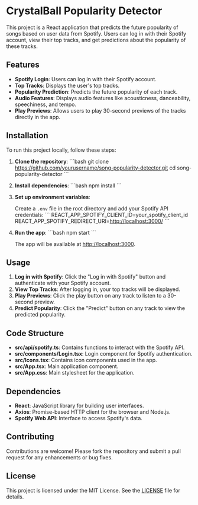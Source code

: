 
# CrystalBall Popularity Detector

This project is a React application that predicts the future popularity of songs based on user data from Spotify. Users can log in with their Spotify account, view their top tracks, and get predictions about the popularity of these tracks.

## Features

- **Spotify Login**: Users can log in with their Spotify account.
- **Top Tracks**: Displays the user's top tracks.
- **Popularity Prediction**: Predicts the future popularity of each track.
- **Audio Features**: Displays audio features like acousticness, danceability, speechiness, and tempo.
- **Play Previews**: Allows users to play 30-second previews of the tracks directly in the app.

## Installation

To run this project locally, follow these steps:

1. **Clone the repository**:
   \`\`\`bash
   git clone <https://github.com/yourusername/song-popularity-detector.git>
   cd song-popularity-detector
   \`\`\`

2. **Install dependencies**:
   \`\`\`bash
   npm install
   \`\`\`

3. **Set up environment variables**:

   Create a `.env` file in the root directory and add your Spotify API credentials:
   \`\`\`
   REACT_APP_SPOTIFY_CLIENT_ID=your_spotify_client_id
   REACT_APP_SPOTIFY_REDIRECT_URI=<http://localhost:3000/>
   \`\`\`

4. **Run the app**:
   \`\`\`bash
   npm start
   \`\`\`

   The app will be available at [http://localhost:3000](http://localhost:3000).

## Usage

1. **Log in with Spotify**: Click the "Log in with Spotify" button and authenticate with your Spotify account.
2. **View Top Tracks**: After logging in, your top tracks will be displayed.
3. **Play Previews**: Click the play button on any track to listen to a 30-second preview.
4. **Predict Popularity**: Click the "Predict" button on any track to view the predicted popularity.

## Code Structure

- **src/api/spotify.ts**: Contains functions to interact with the Spotify API.
- **src/components/Login.tsx**: Login component for Spotify authentication.
- **src/Icons.tsx**: Contains icon components used in the app.
- **src/App.tsx**: Main application component.
- **src/App.css**: Main stylesheet for the application.

## Dependencies

- **React**: JavaScript library for building user interfaces.
- **Axios**: Promise-based HTTP client for the browser and Node.js.
- **Spotify Web API**: Interface to access Spotify's data.

## Contributing

Contributions are welcome! Please fork the repository and submit a pull request for any enhancements or bug fixes.

## License

This project is licensed under the MIT License. See the [LICENSE](LICENSE) file for details.
